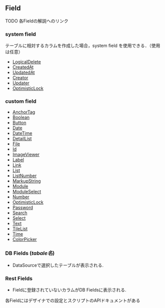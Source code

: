 ## Field

TODO 各Fieldの解説へのリンク
### system field
テーブルに相対するカラムを作成した場合，system field を使用できる．（使用は任意）
- [LogicalDelete](fields/systemfields/Logicaldelete.md)
- [CreatedAt](fields/systemfields/CreatedAt.md)
- [UpdatedAt](fields/systemfields/UpdatedAt.md)
- [Creator](fields/systemfields/Creator.md)
- [Updater](fields/systemfields/Updater.md)
- [OptimisticLock](fields/systemfields/OptimisticLock.md)

### custom field
- [AnchorTag](fields/customfields/AnchorTag.md)
- [Boolean](fields/customfields/Boolean.md)
- [Button](fields/customfields/Button.md)
- [Date](fields/customfields/Date.md)
- [DateTime](fields/customfields/DateTime.md)
- [DetailList](fields/customfields/DetailList.md)
- [File](fields/customfields/File.md)
- [Id](fields/customfields/Id.md)
- [ImageViewer](fields/customfields/ImageViewer.md)
- [Label](fields/customfields/Label.md)
- [Link](fields/customfields/Link.md)
- [List](fields/customfields/List.md)
- [ListNumber](fields/customfields/ListNumber.md)
- [MarkupString](fields/customfields/MarkupString.md)
- [Module](fields/customfields/Module.md)
- [ModuleSelect](fields/customfields/ModuleSelect.md)
- [Number](fields/customfields/Number.md)
- [OptimisticLock](fields/customfields/OptimisticLock.md)
- [Password](fields/customfields/Password.md)
- [Search](fields/customfields/Search.md)
- [Select](fields/customfields/Select.md)
- [Text](fields/customfields/Text.md)
- [TileList](fields/customfields/TileList.md)
- [Time](fields/customfields/Time.md)
- [ColorPicker](fields/customfields/ColorPicker.md)

### DB Fields (_tabale名_)
- DataSourceで選択したテーブルが表示される.

### Rest Fields
- Fieldに登録されていないカラムがDB Fieldsに表示される.

各Fieldにはデザイナでの設定とスクリプトのAPIドキュメントがある

